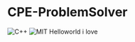 # CPE-ProblemSolver
![C++](https://img.shields.io/badge/-C++-blue?logo=cplusplus)
![MIT](https://img.shields.io/badge/license-MIT-blue)
Helloworld i love